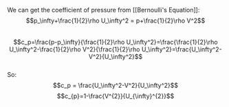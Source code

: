 We can get the coefficient of pressure from [[Bernoulli's Equation]]:
\
$$p_\infty+\frac{1}{2}\rho U_\infty^2 = p+\frac{1}{2}\rho V^2$$
\
$$c_p=\frac{p-p_\infty}{\frac{1}{2}\rho U_\infty^2}=\frac{\frac{1}{2}\rho U_\infty^2-\frac{1}{2}\rho V^2}{\frac{1}{2}\rho U_\infty^2}=\frac{U_\infty^2-V^2}{U_\infty^2}$$
\
So:
\
$$c_p = \frac{U_\infty^2-V^2}{U_\infty^2}$$
$$c_{p}=1-\frac{V^{2}}{U_{\infty}^{2}}$$
